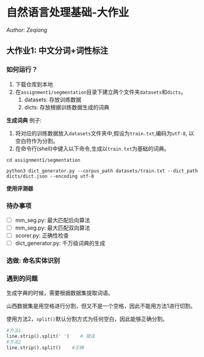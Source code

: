 # 自然语言处理基础-大作业

*Author: Zeqiang*
</br>

## 大作业1: 中文分词+词性标注

### 如何运行？

1. 下载仓库到本地
2. 在`assignment1/segmentation`目录下建立两个文件夹`datasets`和`dicts`。
    1. datasets: 存放训练数据
    2. dicts: 存放根据训练数据生成的词典

**生成词典**
例子: 
1. 将对应的训练数据放入`datasets`文件夹中,假设为`train.txt`,编码为`utf-8`, 以空白符作为分割。
2. 在命令行(shell)中键入以下命令,生成以`train.txt`为基础的词典。

```
cd assignment1/segmentation

python3 dict_generator.py --corpus_path datasets/train.txt --dict_path dicts/dict.json --encoding utf-8
```

**使用评测器**


### 待办事项

- [ ] mm_seg.py: 最大匹配后向算法 
- [ ] mm_seg.py: 最大匹配双向算法
- [ ] scorer.py: 正确性检查
- [ ] dict_generator.py: 千万级词典的生成

### 选做: 命名实体识别

### 遇到的问题
生成字典的时候，需要根据数据集提取词语。

山西数据集是用空格进行分割，但又不是一个空格，因此不能用方法1进行切割。

使用方法2，`split()`默认分割方式为任何空白，因此能够正确分割。

```python
#方法1: 
line.strip().split(' ')    # 错误
#方法2
line.strip().split()    #正确
```

